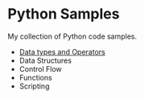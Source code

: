 # Python Samples
My collection of Python code samples.

- [Data types and Operators](datatypes-operators)
- Data Structures
- Control Flow
- Functions
- Scripting